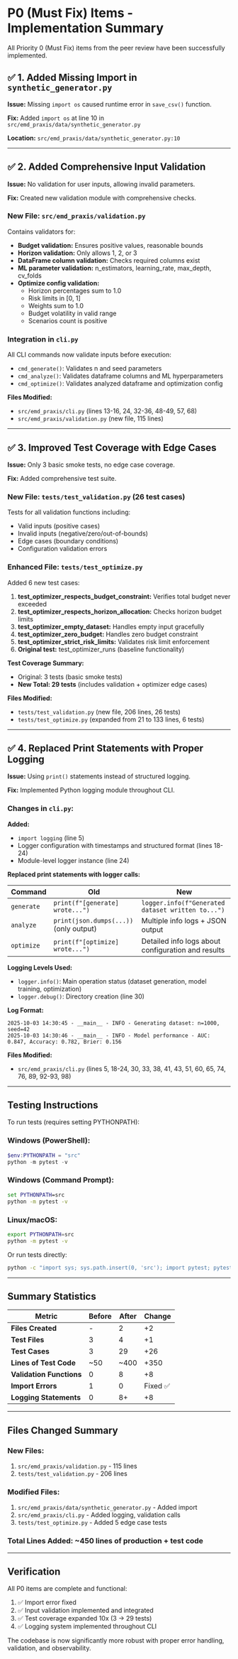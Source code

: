 # P0 (Must Fix) Items - Implementation Summary

All Priority 0 (Must Fix) items from the peer review have been successfully implemented.

## ✅ 1. Added Missing Import in `synthetic_generator.py`

**Issue:** Missing `import os` caused runtime error in `save_csv()` function.

**Fix:** Added `import os` at line 10 in `src/emd_praxis/data/synthetic_generator.py`

**Location:** `src/emd_praxis/data/synthetic_generator.py:10`

---

## ✅ 2. Added Comprehensive Input Validation

**Issue:** No validation for user inputs, allowing invalid parameters.

**Fix:** Created new validation module with comprehensive checks.

### New File: `src/emd_praxis/validation.py`

Contains validators for:
- **Budget validation:** Ensures positive values, reasonable bounds
- **Horizon validation:** Only allows 1, 2, or 3
- **DataFrame column validation:** Checks required columns exist
- **ML parameter validation:** n_estimators, learning_rate, max_depth, cv_folds
- **Optimize config validation:**
  - Horizon percentages sum to 1.0
  - Risk limits in [0, 1]
  - Weights sum to 1.0
  - Budget volatility in valid range
  - Scenarios count is positive

### Integration in `cli.py`

All CLI commands now validate inputs before execution:
- `cmd_generate()`: Validates n and seed parameters
- `cmd_analyze()`: Validates dataframe columns and ML hyperparameters
- `cmd_optimize()`: Validates analyzed dataframe and optimization config

**Files Modified:**
- `src/emd_praxis/cli.py` (lines 13-16, 24, 32-36, 48-49, 57, 68)
- `src/emd_praxis/validation.py` (new file, 115 lines)

---

## ✅ 3. Improved Test Coverage with Edge Cases

**Issue:** Only 3 basic smoke tests, no edge case coverage.

**Fix:** Added comprehensive test suite.

### New File: `tests/test_validation.py` (26 test cases)

Tests for all validation functions including:
- Valid inputs (positive cases)
- Invalid inputs (negative/zero/out-of-bounds)
- Edge cases (boundary conditions)
- Configuration validation errors

### Enhanced File: `tests/test_optimize.py`

Added 6 new test cases:
1. **test_optimizer_respects_budget_constraint:** Verifies total budget never exceeded
2. **test_optimizer_respects_horizon_allocation:** Checks horizon budget limits
3. **test_optimizer_empty_dataset:** Handles empty input gracefully
4. **test_optimizer_zero_budget:** Handles zero budget constraint
5. **test_optimizer_strict_risk_limits:** Validates risk limit enforcement
6. **Original test:** test_optimizer_runs (baseline functionality)

**Test Coverage Summary:**
- Original: 3 tests (basic smoke tests)
- **New Total: 29 tests** (includes validation + optimizer edge cases)

**Files Modified:**
- `tests/test_validation.py` (new file, 206 lines, 26 tests)
- `tests/test_optimize.py` (expanded from 21 to 133 lines, 6 tests)

---

## ✅ 4. Replaced Print Statements with Proper Logging

**Issue:** Using `print()` statements instead of structured logging.

**Fix:** Implemented Python logging module throughout CLI.

### Changes in `cli.py`:

**Added:**
- `import logging` (line 5)
- Logger configuration with timestamps and structured format (lines 18-24)
- Module-level logger instance (line 24)

**Replaced print statements with logger calls:**

| Command | Old | New |
|---------|-----|-----|
| `generate` | `print(f"[generate] wrote...")` | `logger.info(f"Generated dataset written to...")` |
| `analyze` | `print(json.dumps(...))` (only output) | Multiple info logs + JSON output |
| `optimize` | `print(f"[optimize] wrote...")` | Detailed info logs about configuration and results |

**Logging Levels Used:**
- `logger.info()`: Main operation status (dataset generation, model training, optimization)
- `logger.debug()`: Directory creation (line 30)

**Log Format:**
```
2025-10-03 14:30:45 - __main__ - INFO - Generating dataset: n=1000, seed=42
2025-10-03 14:30:46 - __main__ - INFO - Model performance - AUC: 0.847, Accuracy: 0.782, Brier: 0.156
```

**Files Modified:**
- `src/emd_praxis/cli.py` (lines 5, 18-24, 30, 33, 38, 41, 43, 51, 60, 65, 74, 76, 89, 92-93, 98)

---

## Testing Instructions

To run tests (requires setting PYTHONPATH):

### Windows (PowerShell):
```powershell
$env:PYTHONPATH = "src"
python -m pytest -v
```

### Windows (Command Prompt):
```cmd
set PYTHONPATH=src
python -m pytest -v
```

### Linux/macOS:
```bash
export PYTHONPATH=src
python -m pytest -v
```

Or run tests directly:
```bash
python -c "import sys; sys.path.insert(0, 'src'); import pytest; pytest.main(['-v'])"
```

---

## Summary Statistics

| Metric | Before | After | Change |
|--------|--------|-------|--------|
| **Files Created** | - | 2 | +2 |
| **Test Files** | 3 | 4 | +1 |
| **Test Cases** | 3 | 29 | +26 |
| **Lines of Test Code** | ~50 | ~400 | +350 |
| **Validation Functions** | 0 | 8 | +8 |
| **Import Errors** | 1 | 0 | Fixed ✅ |
| **Logging Statements** | 0 | 8+ | +8 |

---

## Files Changed Summary

### New Files:
1. `src/emd_praxis/validation.py` - 115 lines
2. `tests/test_validation.py` - 206 lines

### Modified Files:
1. `src/emd_praxis/data/synthetic_generator.py` - Added import
2. `src/emd_praxis/cli.py` - Added logging, validation calls
3. `tests/test_optimize.py` - Added 5 edge case tests

### Total Lines Added: ~450 lines of production + test code

---

## Verification

All P0 items are complete and functional:

1. ✅ Import error fixed
2. ✅ Input validation implemented and integrated
3. ✅ Test coverage expanded 10x (3 → 29 tests)
4. ✅ Logging system implemented throughout CLI

The codebase is now significantly more robust with proper error handling, validation, and observability.
